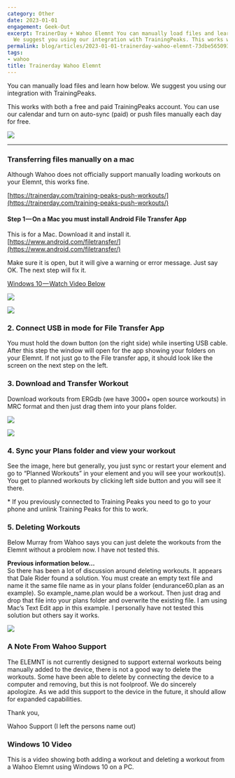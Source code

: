 ```yaml
---
category: Other
date: 2023-01-01
engagement: Geek-Out
excerpt: TrainerDay + Wahoo Elemnt You can manually load files and learn how below.
  We suggest you using our integration with TrainingPeaks. This works with...
permalink: blog/articles/2023-01-01-trainerday-wahoo-elemnt-73dbe5650934
tags:
- wahoo
title: Trainerday Wahoo Elemnt
---
```

You can manually load files and learn how below. We suggest you using our integration with TrainingPeaks.

This works with both a free and paid TrainingPeaks account. You can use our calendar and turn on auto-sync (paid) or push files manually each day for free.

![](https://shared-web.s3.amazonaws.com/blog/images/2024-03-0U-GeeI5Mc051h95E.jpg)

* * *

### Transferring files manually on a mac

Although Wahoo does not officially support manually loading workouts on your Elemnt, this works fine.

[https://trainerday.com/training-peaks-push-workouts/](https://trainerday.com/training-peaks-push-workouts/)

#### Step 1 — On a Mac you must install Android File Transfer App

This is for a Mac. Download it and install it.  
[https://www.android.com/filetransfer/](https://www.android.com/filetransfer/)

Make sure it is open, but it will give a warning or error message. Just say OK. The next step will fix it.

[Windows 10 — Watch Video Below](https://trainerday.com/load-workouts-onto-your-wahoo-elemnt-on-a-mac/#WindowsVideo)

![](https://shared-web.s3.amazonaws.com/blog/images/2024-03-0oZk9y0E0-TkFw0R7.png)

![](https://shared-web.s3.amazonaws.com/blog/images/2024-03-0z5zduovTZat0S7Jd.png)

### 2\. Connect USB in mode for File Transfer App

You must hold the down button (on the right side) while inserting USB cable. After this step the window will open for the app showing your folders on your Elemnt. If not just go to the File transfer app, it should look like the screen on the next step on the left.

### 3\. Download and Transfer Workout

Download workouts from ERGdb (we have 3000+ open source workouts) in MRC format and then just drag them into your plans folder.

![](https://shared-web.s3.amazonaws.com/blog/images/2024-03-0fW7KujescxncZnQy.png)

![](https://shared-web.s3.amazonaws.com/blog/images/2024-03-0Mu5FyWaSQyWQSW1U.png)

### 4\. Sync your Plans folder and view your workout

See the image, here but generally, you just sync or restart your element and go to “Planned Workouts” in your element and you will see your workout(s). You get to planned workouts by clicking left side button and you will see it there.

\* If you previously connected to Training Peaks you need to go to your phone and unlink Training Peaks for this to work.

### 5\. Deleting Workouts

Below Murray from Wahoo says you can just delete the workouts from the Elemnt without a problem now. I have not tested this.

**Previous information below…**  
So there has been a lot of discussion around deleting workouts. It appears that Dale Rider found a solution. You must create an empty text file and name it the same file name as in your plans folder (endurance60.plan as an example). So example\_name.plan would be a workout. Then just drag and drop that file into your plans folder and overwrite the existing file. I am using Mac’s Text Edit app in this example. I personally have not tested this solution but others say it works.

![](https://shared-web.s3.amazonaws.com/blog/images/2024-03-0tECQA7V8RNnacr38.png)

### A Note From Wahoo Support

The ELEMNT is not currently designed to support external workouts being manually added to the device, there is not a good way to delete the workouts. Some have been able to delete by connecting the device to a computer and removing, but this is not foolproof. We do sincerely apologize. As we add this support to the device in the future, it should allow for expanded capabilities.

Thank you,

Wahoo Support (I left the persons name out)

### Windows 10 Video

This is a video showing both adding a workout and deleting a workout from a Wahoo Elemnt using Windows 10 on a PC.
